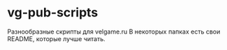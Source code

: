 # vg-pub-scripts
Разнообразные скрипты для velgame.ru
В некоторых папках есть свои README, которые лучше читать.
